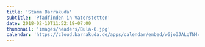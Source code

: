```yaml
---
title: 'Stamm Barrakuda'
subtitle: 'Pfadfinden in Vaterstetten'
date: 2018-02-10T11:52:18+07:00
thumbnail: 'images/headers/Bula-6.jpg'
calendar: 'https://cloud.barrakuda.de/apps/calendar/embed/w6jo3JALqTN4cgtT'
---
```

